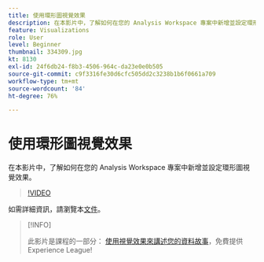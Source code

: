 ```yaml
---
title: 使用環形圖視覺效果
description: 在本影片中，了解如何在您的 Analysis Workspace 專案中新增並設定環形圖視覺效果。
feature: Visualizations
role: User
level: Beginner
thumbnail: 334309.jpg
kt: 8130
exl-id: 24f6db24-f8b3-4506-964c-da23e0e0b505
source-git-commit: c9f3316fe30d6cfc505dd2c3238b1b6f0661a709
workflow-type: tm+mt
source-wordcount: '84'
ht-degree: 76%

---
```


# 使用環形圖視覺效果

在本影片中，了解如何在您的 Analysis Workspace 專案中新增並設定環形圖視覺效果。

>[!VIDEO](https://video.tv.adobe.com/v/334309/?quality=12&learn=on)

如需詳細資訊，請瀏覽本[文件](https://experienceleague.adobe.com/docs/analytics/analyze/analysis-workspace/visualizations/donut.html?lang=zh-Hant)。

>[!INFO]
>
> 此影片是課程的一部分： [使用視覺效果來講述您的資料故事](https://experienceleague.adobe.com/?recommended=Analytics-U-1-2021.1.visualizations)，免費提供Experience League!

